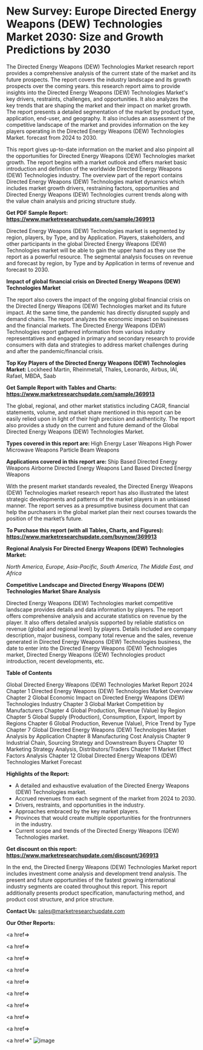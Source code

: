 # New Survey: Europe Directed Energy Weapons (DEW) Technologies Market 2030: Size and Growth Predictions by 2030

The Directed Energy Weapons (DEW) Technologies Market research report provides a comprehensive analysis of the current state of the market and its future prospects. The report covers the industry landscape and its growth prospects over the coming years. this research report aims to provide insights into the Directed Energy Weapons (DEW) Technologies Market's key drivers, restraints, challenges, and opportunities. It also analyzes the key trends that are shaping the market and their impact on market growth. The report presents a detailed segmentation of the market by product type, application, end-user, and geography. It also includes an assessment of the competitive landscape of the market and provides information on the key players operating in the Directed Energy Weapons (DEW) Technologies Market. forecast from 2024 to 2030.

This report gives up-to-date information on the market and also pinpoint all the opportunities for Directed Energy Weapons (DEW) Technologies market growth. The report begins with a market outlook and offers market basic introduction and definition of the worldwide Directed Energy Weapons (DEW) Technologies industry. The overview part of the report contains Directed Energy Weapons (DEW) Technologies market dynamics which includes market growth drivers, restraining factors, opportunities and Directed Energy Weapons (DEW) Technologies current trends along with the value chain analysis and pricing structure study.

<strong><b>Get PDF Sample Report: <a href=https://www.marketresearchupdate.com/sample/369913>https://www.marketresearchupdate.com/sample/369913</a></b></strong>

Directed Energy Weapons (DEW) Technologies market is segmented by region, players, by Type, and by Application. Players, stakeholders, and other participants in the global Directed Energy Weapons (DEW) Technologies market will be able to gain the upper hand as they use the report as a powerful resource. The segmental analysis focuses on revenue and forecast by region, by Type and by Application in terms of revenue and forecast to 2030.

<strong><b>Impact of global financial crisis on Directed Energy Weapons (DEW) Technologies Market</b></strong>

The report also covers the impact of the ongoing global financial crisis on the Directed Energy Weapons (DEW) Technologies market and its future impact. At the same time, the pandemic has directly disrupted supply and demand chains. The report analyzes the economic impact on businesses and the financial markets. The Directed Energy Weapons (DEW) Technologies report gathered information from various industry representatives and engaged in primary and secondary research to provide consumers with data and strategies to address market challenges during and after the pandemic/financial crisis.

<strong><b>Top Key Players of the Directed Energy Weapons (DEW) Technologies Market:
</b></strong>Lockheed Martin, Rheinmetall, Thales, Leonardo, Airbus, IAI, Rafael, MBDA, Saab<strong><b>
</b></strong>

<strong><b>Get Sample Report with Tables and Charts: <a href=https://www.marketresearchupdate.com/sample/369913>https://www.marketresearchupdate.com/sample/369913</a></b></strong>

The global, regional, and other market statistics including CAGR, financial statements, volume, and market share mentioned in this report can be easily relied upon in light of their high precision and authenticity. The report also provides a study on the current and future demand of the Global Directed Energy Weapons (DEW) Technologies Market.

<strong><b>Types covered in this report are:
</b></strong>High Energy Laser Weapons
High Power Microwave Weapons
Particle Beam Weapons<strong><b>
</b></strong>

<strong><b>Applications covered in this report are:
</b></strong>Ship Based Directed Energy Weapons
Airborne Directed Energy Weapons
Land Based Directed Energy Weapons<strong><b>
</b></strong>

With the present market standards revealed, the Directed Energy Weapons (DEW) Technologies market research report has also illustrated the latest strategic developments and patterns of the market players in an unbiased manner. The report serves as a presumptive business document that can help the purchasers in the global market plan their next courses towards the position of the market’s future.

<strong><b>To Purchase this report (with all Tables, Charts, and Figures): <a href=https://www.marketresearchupdate.com/buynow/369913>https://www.marketresearchupdate.com/buynow/369913</a></b></strong>

<strong><b>Regional Analysis For Directed Energy Weapons (DEW) Technologies Market:</b></strong>

<em><i>North America, Europe, Asia-Pacific, South America, The Middle East, and Africa</i></em>

<strong><b>Competitive Landscape and Directed Energy Weapons (DEW) Technologies Market Share Analysis</b></strong>

Directed Energy Weapons (DEW) Technologies market competitive landscape provides details and data information by players. The report offers comprehensive analysis and accurate statistics on revenue by the player. It also offers detailed analysis supported by reliable statistics on revenue (global and regional level) by players. Details included are company description, major business, company total revenue and the sales, revenue generated in Directed Energy Weapons (DEW) Technologies business, the date to enter into the Directed Energy Weapons (DEW) Technologies market, Directed Energy Weapons (DEW) Technologies product introduction, recent developments, etc.

<strong><b>Table of Contents</b></strong>

Global Directed Energy Weapons (DEW) Technologies Market Report 2024
Chapter 1 Directed Energy Weapons (DEW) Technologies Market Overview
Chapter 2 Global Economic Impact on Directed Energy Weapons (DEW) Technologies Industry
Chapter 3 Global Market Competition by Manufacturers
Chapter 4 Global Production, Revenue (Value) by Region
Chapter 5 Global Supply (Production), Consumption, Export, Import by Regions
Chapter 6 Global Production, Revenue (Value), Price Trend by Type
Chapter 7 Global Directed Energy Weapons (DEW) Technologies Market Analysis by Application
Chapter 8 Manufacturing Cost Analysis
Chapter 9 Industrial Chain, Sourcing Strategy and Downstream Buyers
Chapter 10 Marketing Strategy Analysis, Distributors/Traders
Chapter 11 Market Effect Factors Analysis
Chapter 12 Global Directed Energy Weapons (DEW) Technologies Market Forecast

<strong><b>Highlights of the Report:</b></strong>

- A detailed and exhaustive evaluation of the Directed Energy Weapons (DEW) Technologies market.
- Accrued revenues from each segment of the market from 2024 to 2030.
- Drivers, restraints, and opportunities in the industry.
- Approaches embraced by the key market players.
- Provinces that would create multiple opportunities for the frontrunners in the industry.
- Current scope and trends of the Directed Energy Weapons (DEW) Technologies market.

<strong><b>Get discount on this report: <a href=https://www.marketresearchupdate.com/discount/369913>https://www.marketresearchupdate.com/discount/369913</a></b></strong>

In the end, the Directed Energy Weapons (DEW) Technologies Market report includes investment come analysis and development trend analysis. The present and future opportunities of the fastest growing international industry segments are coated throughout this report. This report additionally presents product specification, manufacturing method, and product cost structure, and price structure.

<strong><b>Contact Us:
</b></strong>sales@marketresearchupdate.com

<strong>Our Other Reports:</strong>

<a href=></a>

<a href=></a>

<a href=></a>

<a href=></a>

<a href=></a>

<a href=></a>

<a href=></a>

<a href=></a>

<a href=></a>

<a href=></a>"
![image](https://github.com/Gayatrikarjule/Market-Analysis-360/assets/97346546/a3b0a9f4-0843-4e10-acd4-efb3d63d0fbc)
